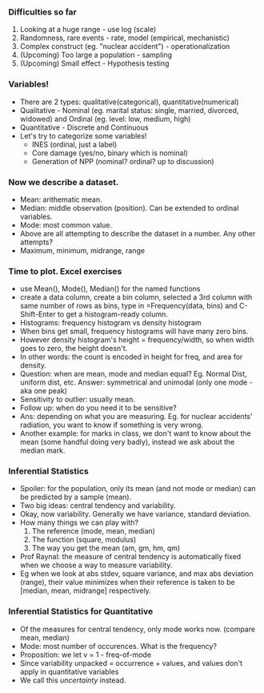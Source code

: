 ### Difficulties so far
1. Looking at a huge range - use log (scale)
2. Randomness, rare events - rate, model (empirical, mechanistic)
3. Complex construct (eg. "nuclear accident") - operationalization
4. (Upcoming) Too large a population - sampling
5. (Upcoming) Small effect - Hypothesis testing

### Variables!
- There are 2 types: qualitative(categorical), quantitative(numerical)
- Qualitative - Nominal (eg. marital status: single, married, divorced, widowed) and Ordinal (eg. level: low, medium, high)
- Quantitative - Discrete and Continuous
- Let's try to categorize some variables!
    - INES (ordinal, just a label)
    - Core damage (yes/no, binary which is nominal)
    - Generation of NPP (nominal? ordinal? up to discussion)

### Now we describe a dataset.
- Mean: arithematic mean. 
- Median: middle observation (position). Can be extended to ordinal variables.
- Mode: most common value.
- Above are all attempting to describe the dataset in a number. Any other attempts?
- Maximum, minimum, midrange, range

### Time to plot. Excel exercises
- use Mean(), Mode(), Median() for the named functions
- create a data column, create a bin column, selected a 3rd column with same number of rows as bins, type in =Frequency(data, bins) and C-Shift-Enter to get a histogram-ready column.
- Histograms: frequency histogram vs density histogram
- When bins get small, frequency histograms will have many zero bins.
- However density histogram's height = frequency/width, so when width goes to zero, the height doesn't.
- In other words: the count is encoded in height for freq, and area for density.
- Question: when are mean, mode and median equal? Eg. Normal Dist, uniform dist, etc. Answer: symmetrical and unimodal (only one mode - aka one peak)
- Sensitivity to outlier: usually mean.
- Follow up: when do you need it to be sensitive?
- Ans: depending on what you are measuring. Eg. for nuclear accidents' radiation, you want to know if something is very wrong.
- Another example: for marks in class, we don't want to know about the mean (some handful doing very badly), instead we ask about the median mark.

### Inferential Statistics
- Spoiler: for the population, only its mean (and not mode or median) can be predicted by a sample (mean).
- Two big ideas: central tendency and variability. 
- Okay, now variability. Generally we have variance, standard deviation.
- How many things we can play with? 
    1. The reference (mode, mean, median)
    2. The function (square, modulus)
    3. The way you get the mean (am, gm, hm, qm)
- Prof Raynal: the measure of central tendency is automatically fixed when we choose a way to measure variability.
- Eg when we look at abs stdev, square variance, and max abs deviation (range), their value minimizes when their reference is taken to be [median, mean, midrange] respectively.

### Inferential Statistics for Quantitative
- Of the measures for central tendency, only mode works now. (compare mean, median)
- Mode: most number of occurences. What is the frequency?
- Proposition: we let v = 1 - freq-of-mode
- Since variability unpacked = occurrence + values, and values don't apply in quantitative variables
- We call this *uncertainty* instead.


